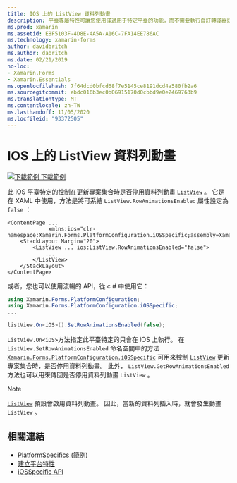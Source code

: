 ```yaml
---
title: IOS 上的 ListView 資料列動畫
description: 平臺專屬特性可讓您使用僅適用于特定平臺的功能，而不需要執行自訂轉譯器或效果。 本文說明如何使用 iOS 平臺特定的，控制在更新 ListView 專案集合時是否停用資料列動畫。
ms.prod: xamarin
ms.assetid: E8F5103F-4D8E-4A5A-A16C-7FA14EE786AC
ms.technology: xamarin-forms
author: davidbritch
ms.author: dabritch
ms.date: 02/21/2019
no-loc:
- Xamarin.Forms
- Xamarin.Essentials
ms.openlocfilehash: 7f64dcd0bfcd68f7e5145ce8191dcd4a580fb2a6
ms.sourcegitcommit: ebdc016b3ec0b06915170d0cbbd9e0e2469763b9
ms.translationtype: MT
ms.contentlocale: zh-TW
ms.lasthandoff: 11/05/2020
ms.locfileid: "93372505"
---
```

# <a name="listview-row-animations-on-ios"></a>IOS 上的 ListView 資料列動畫

[![下載範例](~/media/shared/download.png) 下載範例](/samples/xamarin/xamarin-forms-samples/userinterface-platformspecifics)

此 iOS 平臺特定的控制在更新專案集合時是否停用資料列動畫 [`ListView`](xref:Xamarin.Forms.ListView) 。 它是在 XAML 中使用，方法是將可系結 `ListView.RowAnimationsEnabled` 屬性設定為 `false` ：

```xaml
<ContentPage ...
             xmlns:ios="clr-namespace:Xamarin.Forms.PlatformConfiguration.iOSSpecific;assembly=Xamarin.Forms.Core">
    <StackLayout Margin="20">
        <ListView ... ios:ListView.RowAnimationsEnabled="false">
            ...
        </ListView>
    </StackLayout>
</ContentPage>
```

或者，您也可以使用流暢的 API，從 c # 中使用它：

```csharp
using Xamarin.Forms.PlatformConfiguration;
using Xamarin.Forms.PlatformConfiguration.iOSSpecific;
...

listView.On<iOS>().SetRowAnimationsEnabled(false);
```

`ListView.On<iOS>`方法指定此平臺特定的只會在 iOS 上執行。 在 `ListView.SetRowAnimationsEnabled` 命名空間中的方法 [`Xamarin.Forms.PlatformConfiguration.iOSSpecific`](xref:Xamarin.Forms.PlatformConfiguration.iOSSpecific) 可用來控制 [`ListView`](xref:Xamarin.Forms.ListView) 更新專案集合時，是否停用資料列動畫。 此外， `ListView.GetRowAnimationsEnabled` 方法也可以用來傳回是否停用資料列動畫 `ListView` 。

> [!NOTE]
> [`ListView`](xref:Xamarin.Forms.ListView) 預設會啟用資料列動畫。 因此，當新的資料列插入時，就會發生動畫 `ListView` 。

## <a name="related-links"></a>相關連結

- [PlatformSpecifics (範例) ](/samples/xamarin/xamarin-forms-samples/userinterface-platformspecifics)
- [建立平台特性](~/xamarin-forms/platform/platform-specifics/index.md#creating-platform-specifics)
- [iOSSpecific API](xref:Xamarin.Forms.PlatformConfiguration.iOSSpecific)